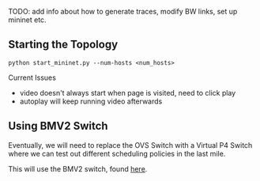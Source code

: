 TODO: add info about how to generate traces, modify BW links, set up mininet etc.

## Starting the Topology
`python start_mininet.py --num-hosts <num_hosts>`

Current Issues
- video doesn't always start when page is visited, need to click play
- autoplay will keep running video afterwards


## Using BMV2 Switch
Eventually, we will need to replace the OVS Switch with a Virtual P4 Switch where we can test out different scheduling policies in the last mile.

This will use the BMV2 switch, found [here](https://github.com/p4lang/behavioral-model).